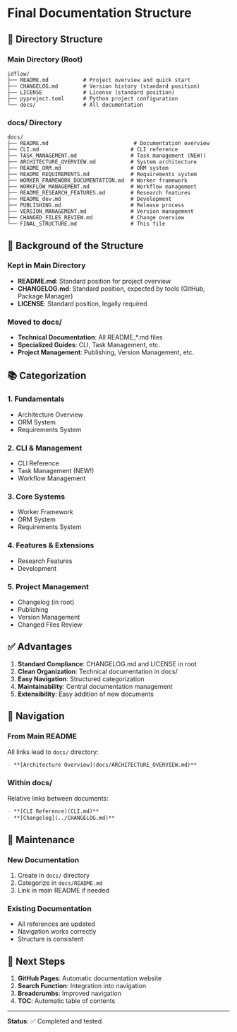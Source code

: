 # Final Documentation Structure

## 📁 Directory Structure

### Main Directory (Root)
```
idflow/
├── README.md           # Project overview and quick start
├── CHANGELOG.md        # Version history (standard position)
├── LICENSE             # License (standard position)
├── pyproject.toml      # Python project configuration
└── docs/               # All documentation
```

### docs/ Directory
```
docs/
├── README.md                           # Documentation overview
├── CLI.md                             # CLI reference
├── TASK_MANAGEMENT.md                 # Task management (NEW!)
├── ARCHITECTURE_OVERVIEW.md           # System architecture
├── README_ORM.md                      # ORM system
├── README_REQUIREMENTS.md             # Requirements system
├── WORKER_FRAMEWORK_DOCUMENTATION.md  # Worker framework
├── WORKFLOW_MANAGEMENT.md             # Workflow management
├── README_RESEARCH_FEATURES.md        # Research features
├── README_dev.md                      # Development
├── PUBLISHING.md                      # Release process
├── VERSION_MANAGEMENT.md              # Version management
├── CHANGED_FILES_REVIEW.md            # Change overview
└── FINAL_STRUCTURE.md                 # This file
```

## 🎯 Background of the Structure

### Kept in Main Directory
- **README.md**: Standard position for project overview
- **CHANGELOG.md**: Standard position, expected by tools (GitHub, Package Manager)
- **LICENSE**: Standard position, legally required

### Moved to docs/
- **Technical Documentation**: All README_*.md files
- **Specialized Guides**: CLI, Task Management, etc.
- **Project Management**: Publishing, Version Management, etc.

## 📚 Categorization

### 1. Fundamentals
- Architecture Overview
- ORM System
- Requirements System

### 2. CLI & Management
- CLI Reference
- Task Management (NEW!)
- Workflow Management

### 3. Core Systems
- Worker Framework
- ORM System
- Requirements System

### 4. Features & Extensions
- Research Features
- Development

### 5. Project Management
- Changelog (in root)
- Publishing
- Version Management
- Changed Files Review

## ✅ Advantages

1. **Standard Compliance**: CHANGELOG.md and LICENSE in root
2. **Clean Organization**: Technical documentation in docs/
3. **Easy Navigation**: Structured categorization
4. **Maintainability**: Central documentation management
5. **Extensibility**: Easy addition of new documents

## 🔗 Navigation

### From Main README
All links lead to `docs/` directory:
```markdown
- **[Architecture Overview](docs/ARCHITECTURE_OVERVIEW.md)**
```

### Within docs/
Relative links between documents:
```markdown
- **[CLI Reference](CLI.md)**
- **[Changelog](../CHANGELOG.md)**
```

## 📝 Maintenance

### New Documentation
1. Create in `docs/` directory
2. Categorize in `docs/README.md`
3. Link in main README if needed

### Existing Documentation
- All references are updated
- Navigation works correctly
- Structure is consistent

## 🚀 Next Steps

1. **GitHub Pages**: Automatic documentation website
2. **Search Function**: Integration into navigation
3. **Breadcrumbs**: Improved navigation
4. **TOC**: Automatic table of contents

---

**Status**: ✅ Completed and tested